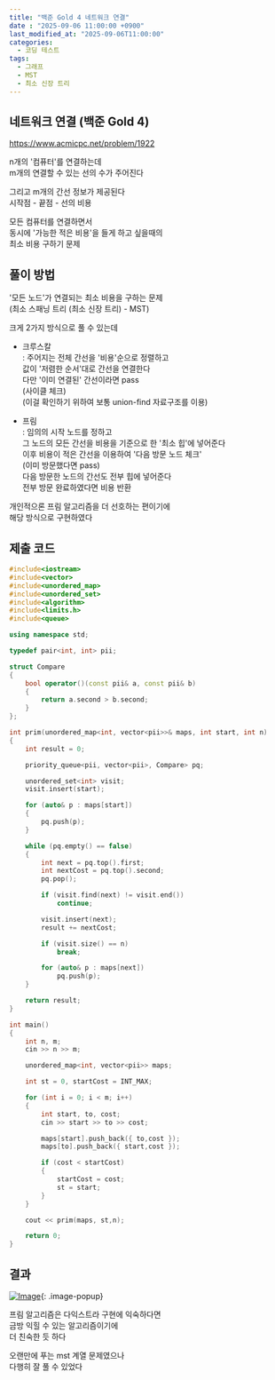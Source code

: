```yaml
---
title: "백준 Gold 4 네트워크 연결"
date : "2025-09-06 11:00:00 +0900"
last_modified_at: "2025-09-06T11:00:00"
categories:
  - 코딩 테스트
tags:
  - 그래프
  - MST
  - 최소 신장 트리
---
```


## 네트워크 연결 (백준 Gold 4)
<https://www.acmicpc.net/problem/1922><br>

n개의 '컴퓨터'를 연결하는데<br>
m개의 연결할 수 있는 선의 수가 주어진다<br>

그리고 m개의 간선 정보가 제공된다<br>
시작점 - 끝점 - 선의 비용<br>

모든 컴퓨터를 연결하면서<br>
동시에 '가능한 적은 비용'을 들게 하고 싶을때의<br>
최소 비용 구하기 문제<br>

## 풀이 방법
'모든 노드'가 연결되는 최소 비용을 구하는 문제<br>
(최소 스패닝 트리 (최소 신장 트리) - MST)<br>

크게 2가지 방식으로 풀 수 있는데<br>

- 크루스칼<br>
  : 주어지는 전체 간선을 '비용'순으로 정렬하고<br>
    값이 '저렴한 순서'대로 간선을 연결한다<br>
	다만 '이미 연결된' 간선이라면 pass<br>
	(사이클 체크)<br>
	(이걸 확인하기 위하여 보통 union-find 자료구조를 이용)<br>

- 프림<br>
  : 임의의 시작 노드를 정하고<br>
    그 노드의 모든 간선을 비용을 기준으로 한 '최소 힙'에 넣어준다<br>
	이후 비용이 적은 간선을 이용하여 '다음 방문 노드 체크'<br>
	(이미 방문했다면 pass)<br>
	다음 방문한 노드의 간선도 전부 힙에 넣어준다<br>
	전부 방문 완료하였다면 비용 반환<br>

개인적으론 프림 알고리즘을 더 선호하는 편이기에<br>
해당 방식으로 구현하였다<br>

## 제출 코드

```cpp
#include<iostream>
#include<vector>
#include<unordered_map>
#include<unordered_set>
#include<algorithm>
#include<limits.h>
#include<queue>

using namespace std;

typedef pair<int, int> pii;

struct Compare
{
	bool operator()(const pii& a, const pii& b)
	{
		return a.second > b.second;
	}
};

int prim(unordered_map<int, vector<pii>>& maps, int start, int n)
{
	int result = 0;

	priority_queue<pii, vector<pii>, Compare> pq;

	unordered_set<int> visit;
	visit.insert(start);

	for (auto& p : maps[start])
	{
		pq.push(p);
	}

	while (pq.empty() == false)
	{
		int next = pq.top().first;
		int nextCost = pq.top().second;
		pq.pop();

		if (visit.find(next) != visit.end())
			continue;

		visit.insert(next);
		result += nextCost;

		if (visit.size() == n)
			break;

		for (auto& p : maps[next])
			pq.push(p);
	}

	return result;
}

int main()
{
	int n, m;
	cin >> n >> m;

	unordered_map<int, vector<pii>> maps;

	int st = 0, startCost = INT_MAX;

	for (int i = 0; i < m; i++)
	{
		int start, to, cost;
		cin >> start >> to >> cost;

		maps[start].push_back({ to,cost });
		maps[to].push_back({ start,cost });

		if (cost < startCost)
		{
			startCost = cost;
			st = start;
		}
	}

	cout << prim(maps, st,n);

	return 0;
}
```

## 결과
[![Image](https://github.com/user-attachments/assets/8b78279f-b99d-4b4f-9952-75f8f44bd34d)](https://github.com/user-attachments/assets/8b78279f-b99d-4b4f-9952-75f8f44bd34d){: .image-popup}<br>

프림 알고리즘은 다익스트라 구현에 익숙하다면<br>
금방 익힐 수 있는 알고리즘이기에<br>
더 친숙한 듯 하다<br>

오랜만에 푸는 mst 계열 문제였으나<br>
다행히 잘 풀 수 있었다<br>